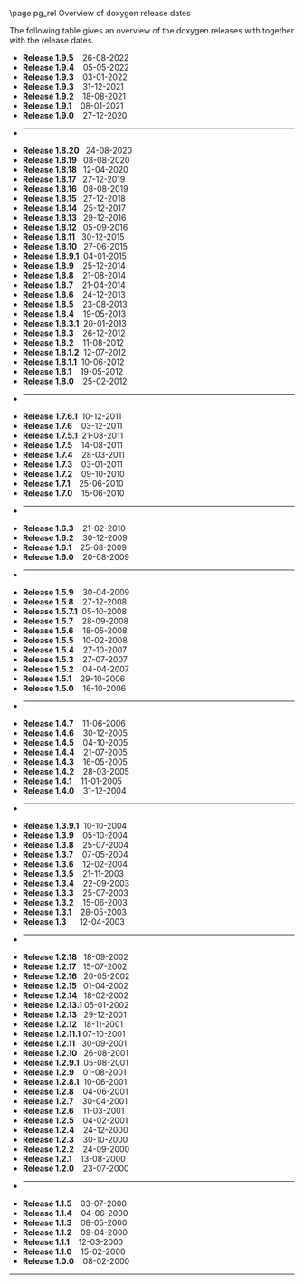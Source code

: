 \page pg_rel Overview of doxygen release dates

The following table gives an overview of the doxygen releases with together with the release dates.
<ul class="multicol">
<li><b>Release 1.9.5</b>&nbsp;&nbsp;&nbsp; 26-08-2022</li>
<li><b>Release 1.9.4</b>&nbsp;&nbsp;&nbsp; 05-05-2022</li>
<li><b>Release 1.9.3</b>&nbsp;&nbsp;&nbsp; 03-01-2022</li>
<li><b>Release 1.9.3</b>&nbsp;&nbsp;&nbsp; 31-12-2021</li>
<li><b>Release 1.9.2</b>&nbsp;&nbsp;&nbsp; 18-08-2021</li>
<li><b>Release 1.9.1</b>&nbsp;&nbsp;&nbsp; 08-01-2021</li>
<li><b>Release 1.9.0</b>&nbsp;&nbsp;&nbsp; 27-12-2020</li>
<li><hr></li>
<li><b>Release 1.8.20</b>&nbsp;&nbsp; 24-08-2020</li>
<li><b>Release 1.8.19</b>&nbsp;&nbsp; 08-08-2020</li>
<li><b>Release 1.8.18</b>&nbsp;&nbsp; 12-04-2020</li>
<li><b>Release 1.8.17</b>&nbsp;&nbsp; 27-12-2019</li>
<li><b>Release 1.8.16</b>&nbsp;&nbsp; 08-08-2019</li>
<li><b>Release 1.8.15</b>&nbsp;&nbsp; 27-12-2018</li>
<li><b>Release 1.8.14</b>&nbsp;&nbsp; 25-12-2017</li>
<li><b>Release 1.8.13</b>&nbsp;&nbsp; 29-12-2016</li>
<li><b>Release 1.8.12</b>&nbsp;&nbsp; 05-09-2016</li>
<li><b>Release 1.8.11</b>&nbsp;&nbsp; 30-12-2015</li>
<li><b>Release 1.8.10</b>&nbsp;&nbsp; 27-06-2015</li>
<li><b>Release 1.8.9.1</b>&nbsp; 04-01-2015</li>
<li><b>Release 1.8.9</b>&nbsp;&nbsp;&nbsp; 25-12-2014</li>
<li><b>Release 1.8.8</b>&nbsp;&nbsp;&nbsp; 21-08-2014</li>
<li><b>Release 1.8.7</b>&nbsp;&nbsp;&nbsp; 21-04-2014</li>
<li><b>Release 1.8.6</b>&nbsp;&nbsp;&nbsp; 24-12-2013</li>
<li><b>Release 1.8.5</b>&nbsp;&nbsp;&nbsp; 23-08-2013</li>
<li><b>Release 1.8.4</b>&nbsp;&nbsp;&nbsp; 19-05-2013</li>
<li><b>Release 1.8.3.1</b>&nbsp; 20-01-2013</li>
<li><b>Release 1.8.3</b>&nbsp;&nbsp;&nbsp; 26-12-2012</li>
<li><b>Release 1.8.2</b>&nbsp;&nbsp;&nbsp; 11-08-2012</li>
<li><b>Release 1.8.1.2</b>&nbsp; 12-07-2012</li>
<li><b>Release 1.8.1.1</b>&nbsp; 10-06-2012</li>
<li><b>Release 1.8.1</b>&nbsp;&nbsp;&nbsp; 19-05-2012</li>
<li><b>Release 1.8.0</b>&nbsp;&nbsp;&nbsp; 25-02-2012</li>
<li><hr></li>
<li><b>Release 1.7.6.1</b>&nbsp; 10-12-2011</li>
<li><b>Release 1.7.6</b>&nbsp;&nbsp;&nbsp; 03-12-2011</li>
<li><b>Release 1.7.5.1</b>&nbsp; 21-08-2011</li>
<li><b>Release 1.7.5</b>&nbsp;&nbsp;&nbsp; 14-08-2011</li>
<li><b>Release 1.7.4</b>&nbsp;&nbsp;&nbsp; 28-03-2011</li>
<li><b>Release 1.7.3</b>&nbsp;&nbsp;&nbsp; 03-01-2011</li>
<li><b>Release 1.7.2</b>&nbsp;&nbsp;&nbsp; 09-10-2010</li>
<li><b>Release 1.7.1</b>&nbsp;&nbsp;&nbsp; 25-06-2010</li>
<li><b>Release 1.7.0</b>&nbsp;&nbsp;&nbsp; 15-06-2010</li>
<li><hr></li>
<li><b>Release 1.6.3</b>&nbsp;&nbsp;&nbsp; 21-02-2010</li>
<li><b>Release 1.6.2</b>&nbsp;&nbsp;&nbsp; 30-12-2009</li>
<li><b>Release 1.6.1</b>&nbsp;&nbsp;&nbsp; 25-08-2009</li>
<li><b>Release 1.6.0</b>&nbsp;&nbsp;&nbsp; 20-08-2009</li>
<li><hr></li>
<li><b>Release 1.5.9</b>&nbsp;&nbsp;&nbsp; 30-04-2009</li>
<li><b>Release 1.5.8</b>&nbsp;&nbsp;&nbsp; 27-12-2008</li>
<li><b>Release 1.5.7.1</b>&nbsp; 05-10-2008</li>
<li><b>Release 1.5.7</b>&nbsp;&nbsp;&nbsp; 28-09-2008</li>
<li><b>Release 1.5.6</b>&nbsp;&nbsp;&nbsp; 18-05-2008</li>
<li><b>Release 1.5.5</b>&nbsp;&nbsp;&nbsp; 10-02-2008</li>
<li><b>Release 1.5.4</b>&nbsp;&nbsp;&nbsp; 27-10-2007</li>
<li><b>Release 1.5.3</b>&nbsp;&nbsp;&nbsp; 27-07-2007</li>
<li><b>Release 1.5.2</b>&nbsp;&nbsp;&nbsp; 04-04-2007</li>
<li><b>Release 1.5.1</b>&nbsp;&nbsp;&nbsp; 29-10-2006</li>
<li><b>Release 1.5.0</b>&nbsp;&nbsp;&nbsp; 16-10-2006</li>
<li><hr></li>
<li><b>Release 1.4.7</b>&nbsp;&nbsp;&nbsp; 11-06-2006</li>
<li><b>Release 1.4.6</b>&nbsp;&nbsp;&nbsp; 30-12-2005</li>
<li><b>Release 1.4.5</b>&nbsp;&nbsp;&nbsp; 04-10-2005</li>
<li><b>Release 1.4.4</b>&nbsp;&nbsp;&nbsp; 21-07-2005</li>
<li><b>Release 1.4.3</b>&nbsp;&nbsp;&nbsp; 16-05-2005</li>
<li><b>Release 1.4.2</b>&nbsp;&nbsp;&nbsp; 28-03-2005</li>
<li><b>Release 1.4.1</b>&nbsp;&nbsp;&nbsp; 11-01-2005</li>
<li><b>Release 1.4.0</b>&nbsp;&nbsp;&nbsp; 31-12-2004</li>
<li><hr></li>
<li><b>Release 1.3.9.1</b>&nbsp; 10-10-2004</li>
<li><b>Release 1.3.9</b>&nbsp;&nbsp;&nbsp; 05-10-2004</li>
<li><b>Release 1.3.8</b>&nbsp;&nbsp;&nbsp; 25-07-2004</li>
<li><b>Release 1.3.7</b>&nbsp;&nbsp;&nbsp; 07-05-2004</li>
<li><b>Release 1.3.6</b>&nbsp;&nbsp;&nbsp; 12-02-2004</li>
<li><b>Release 1.3.5</b>&nbsp;&nbsp;&nbsp; 21-11-2003</li>
<li><b>Release 1.3.4</b>&nbsp;&nbsp;&nbsp; 22-09-2003</li>
<li><b>Release 1.3.3</b>&nbsp;&nbsp;&nbsp; 25-07-2003</li>
<li><b>Release 1.3.2</b>&nbsp;&nbsp;&nbsp; 15-06-2003</li>
<li><b>Release 1.3.1</b>&nbsp;&nbsp;&nbsp; 28-05-2003</li>
<li><b>Release 1.3</b>&nbsp;&nbsp;&nbsp;&nbsp;&nbsp; 12-04-2003</li>
<li><hr></li>
<li><b>Release 1.2.18</b>&nbsp;&nbsp; 18-09-2002</li>
<li><b>Release 1.2.17</b>&nbsp;&nbsp; 15-07-2002</li>
<li><b>Release 1.2.16</b>&nbsp;&nbsp; 20-05-2002</li>
<li><b>Release 1.2.15</b>&nbsp;&nbsp; 01-04-2002</li>
<li><b>Release 1.2.14</b>&nbsp;&nbsp; 18-02-2002</li>
<li><b>Release 1.2.13.1</b> 05-01-2002</li>
<li><b>Release 1.2.13</b>&nbsp;&nbsp; 29-12-2001</li>
<li><b>Release 1.2.12</b>&nbsp;&nbsp; 18-11-2001</li>
<li><b>Release 1.2.11.1</b> 07-10-2001</li>
<li><b>Release 1.2.11</b>&nbsp;&nbsp; 30-09-2001</li>
<li><b>Release 1.2.10</b>&nbsp;&nbsp; 26-08-2001</li>
<li><b>Release 1.2.9.1</b>&nbsp; 05-08-2001</li>
<li><b>Release 1.2.9</b>&nbsp;&nbsp;&nbsp; 01-08-2001</li>
<li><b>Release 1.2.8.1</b>&nbsp; 10-06-2001</li>
<li><b>Release 1.2.8</b>&nbsp;&nbsp;&nbsp; 04-06-2001</li>
<li><b>Release 1.2.7</b>&nbsp;&nbsp;&nbsp; 30-04-2001</li>
<li><b>Release 1.2.6</b>&nbsp;&nbsp;&nbsp; 11-03-2001</li>
<li><b>Release 1.2.5</b>&nbsp;&nbsp;&nbsp; 04-02-2001</li>
<li><b>Release 1.2.4</b>&nbsp;&nbsp;&nbsp; 24-12-2000</li>
<li><b>Release 1.2.3</b>&nbsp;&nbsp;&nbsp; 30-10-2000</li>
<li><b>Release 1.2.2</b>&nbsp;&nbsp;&nbsp; 24-09-2000</li>
<li><b>Release 1.2.1</b>&nbsp;&nbsp;&nbsp; 13-08-2000</li>
<li><b>Release 1.2.0</b>&nbsp;&nbsp;&nbsp; 23-07-2000</li>
<li><hr></li>
<li><b>Release 1.1.5</b>&nbsp;&nbsp;&nbsp; 03-07-2000</li>
<li><b>Release 1.1.4</b>&nbsp;&nbsp;&nbsp; 04-06-2000</li>
<li><b>Release 1.1.3</b>&nbsp;&nbsp;&nbsp; 08-05-2000</li>
<li><b>Release 1.1.2</b>&nbsp;&nbsp;&nbsp; 09-04-2000</li>
<li><b>Release 1.1.1</b>&nbsp;&nbsp;&nbsp; 12-03-2000</li>
<li><b>Release 1.1.0</b>&nbsp;&nbsp;&nbsp; 15-02-2000</li>
<li><b>Release 1.0.0</b>&nbsp;&nbsp;&nbsp; 08-02-2000</li>
</ul>
<hr>
